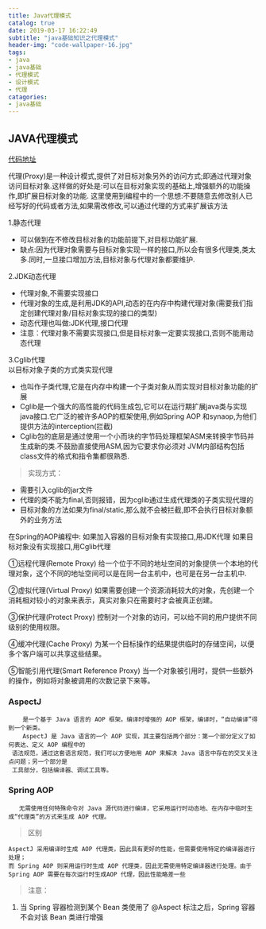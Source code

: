 ```yaml
---
title: Java代理模式
catalog: true
date: 2019-03-17 16:22:49
subtitle: "java基础知识之代理模式"
header-img: "code-wallpaper-16.jpg"
tags:
- java
- java基础
- 代理模式
- 设计模式
- 代理
catagories:
- java基础
---
```

## JAVA代理模式

[代码地址](https://gitee.com/maanshan/demos/tree/JAVA代理模式)

代理(Proxy)是一种设计模式,提供了对目标对象另外的访问方式;即通过代理对象访问目标对象.这样做的好处是:可以在目标对象实现的基础上,增强额外的功能操作,即扩展目标对象的功能.
这里使用到编程中的一个思想:不要随意去修改别人已经写好的代码或者方法,如果需改修改,可以通过代理的方式来扩展该方法

1.静态代理

* 可以做到在不修改目标对象的功能前提下,对目标功能扩展.
* 缺点:因为代理对象需要与目标对象实现一样的接口,所以会有很多代理类,类太多.同时,一旦接口增加方法,目标对象与代理对象都要维护.

2.JDK动态代理

* 代理对象,不需要实现接口
* 代理对象的生成,是利用JDK的API,动态的在内存中构建代理对象(需要我们指定创建代理对象/目标对象实现的接口的类型)
* 动态代理也叫做:JDK代理,接口代理
* 注意：代理对象不需要实现接口,但是目标对象一定要实现接口,否则不能用动态代理

3.Cglib代理  
以目标对象子类的方式类实现代理
* 也叫作子类代理,它是在内存中构建一个子类对象从而实现对目标对象功能的扩展
* Cglib是一个强大的高性能的代码生成包,它可以在运行期扩展java类与实现java接口.它广泛的被许多AOP的框架使用,例如Spring AOP
  和synaop,为他们提供方法的interception(拦截)
* Cglib包的底层是通过使用一个小而块的字节码处理框架ASM来转换字节码并生成新的类.不鼓励直接使用ASM,因为它要求你必须对
  JVM内部结构包括class文件的格式和指令集都很熟悉.

 > 实现方式：

  * 需要引入cglib的jar文件
  * 代理的类不能为final,否则报错，因为cglib通过生成代理类的子类实现代理的
  * 目标对象的方法如果为final/static,那么就不会被拦截,即不会执行目标对象额外的业务方法

 在Spring的AOP编程中:
 如果加入容器的目标对象有实现接口,用JDK代理
 如果目标对象没有实现接口,用Cglib代理

 ①远程代理(Remote Proxy) 给一个位于不同的地址空间的对象提供一个本地的代理对象，这个不同的地址空间可以是在同一台主机中，也可是在另一台主机中.

 ②虚拟代理(Virtual Proxy) 如果需要创建一个资源消耗较大的对象，先创建一个消耗相对较小的对象来表示，真实对象只在需要时才会被真正创建。

 ③保护代理(Protect Proxy) 控制对一个对象的访问，可以给不同的用户提供不同级别的使用权限。

 ④缓冲代理(Cache Proxy) 为某一个目标操作的结果提供临时的存储空间，以便多个客户端可以共享这些结果。

 ⑤智能引用代理(Smart Reference Proxy) 当一个对象被引用时，提供一些额外的操作，例如将对象被调用的次数记录下来等。

### AspectJ

```text
    是一个基于 Java 语言的 AOP 框架。编译时增强的 AOP 框架，编译时，“自动编译”得到一个新类。
    AspectJ 是 Java 语言的一个 AOP 实现，其主要包括两个部分：第一个部分定义了如何表达、定义 AOP 编程中的
 语法规范，通过这套语言规范，我们可以方便地用 AOP 来解决 Java 语言中存在的交叉关注点问题；另一个部分是
 工具部分，包括编译器、调试工具等。
```

### Spring AOP

 ```text
    无需使用任何特殊命令对 Java 源代码进行编译，它采用运行时动态地、在内存中临时生成“代理类”的方式来生成 AOP 代理。
```

> 区别

    AspectJ 采用编译时生成 AOP 代理类，因此具有更好的性能，但需要使用特定的编译器进行处理；
    而 Spring AOP 则采用运行时生成 AOP 代理类，因此无需使用特定编译器进行处理。由于 Spring AOP 需要在每次运行时生成AOP 代理，因此性能略差一些

 > 注意：

 1. 当 Spring 容器检测到某个 Bean 类使用了 @Aspect 标注之后，Spring 容器不会对该 Bean 类进行增强
